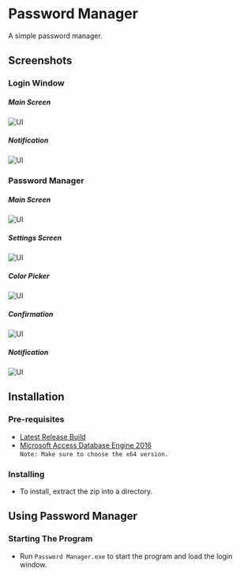 # Password Manager
A simple password manager.

## Screenshots

### Login Window
##### Main Screen
![UI](https://user-images.githubusercontent.com/124441402/224857737-80140e2b-35c3-4938-ae53-61b05c259a81.png)
##### Notification
![UI](https://user-images.githubusercontent.com/124441402/224800366-b871ee03-cf61-4b41-88f6-24214edfc3da.png)

### Password Manager
##### Main Screen
![UI](https://user-images.githubusercontent.com/124441402/224857872-4ac0e4ae-842a-4fa8-91dd-e9bf29ba8a89.png)
##### Settings Screen
![UI](https://user-images.githubusercontent.com/124441402/224815733-71a99199-e32f-4e3f-8ec7-549e637a2ee6.png)
##### Color Picker
![UI](https://user-images.githubusercontent.com/124441402/225423164-627c87ba-2186-40b7-a116-05e1f705dd22.png)
##### Confirmation
![UI](https://user-images.githubusercontent.com/124441402/224815762-5ee9b117-b19b-4fb5-98fa-0e912217ed20.png)
##### Notification
![UI](https://user-images.githubusercontent.com/124441402/224815770-16c821a7-744d-498d-9580-de97376bce4b.png)

## Installation

### Pre-requisites
- [Latest Release Build](https://github.com/notInori/Password-Manager-Drakula/releases/)
- [Microsoft Access Database Engine 2016](https://www.microsoft.com/en-us/download/details.aspx?id=54920)  
`Note: Make sure to choose the x64 version.`

### Installing
- To install, extract the zip into a directory.

## Using Password Manager

### Starting The Program
- Run `Password Manager.exe` to start the program and load the login window.
